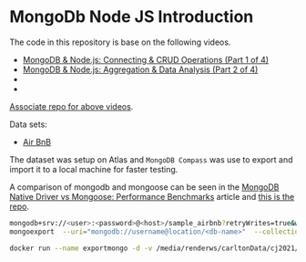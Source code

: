 # MongoDb Node JS Introduction

The code in this repository is base on the following videos.

- [MongoDB & Node.js: Connecting & CRUD Operations (Part 1 of 4)](https://youtu.be/fbYExfeFsI0)
- [MongoDB & Node.js: Aggregation & Data Analysis (Part 2 of 4)](https://youtu.be/iz37fDe1XoM)
- []()
- []()

[Associate repo for above videos](https://github.com/mongodb-developer/nodejs-quickstart).

Data sets:

- [Air BnB](https://docs.atlas.mongodb.com/sample-data/sample-airbnb/)

The dataset was setup on Atlas and `MongoDB Compass` was use to export and import it
to a local machine for faster testing.

A comparison of mongodb and mongoose can be seen in the
[MongoDB Native Driver vs Mongoose: Performance Benchmarks](https://blog.jscrambler.com/mongodb-native-driver-vs-mongoose-performance-benchmarks/)
article and
[this is the repo](https://github.com/JscramblerBlog/native-mongoose-mongo-db/blob/master/index.js).

```bash
mongodb+srv://<user>:<password>@<host>/sample_airbnb?retryWrites=true&w=majority
mongoexport  --uri="mongodb://username@location/<db-name>"  --collection=<collection-name>  --out=<filename>.json
```

```bash
docker run --name exportmongo -d -v /media/renderws/carltonData/cj2021/code/mongo/mongo4part:/mongoexport mongo
```
